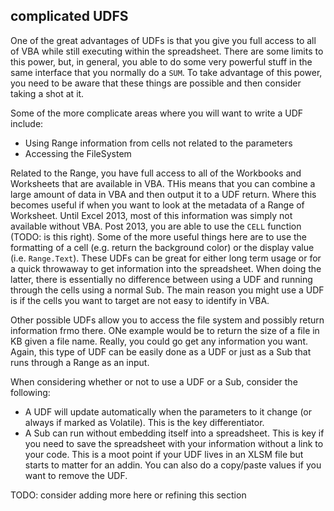 ## complicated UDFS

One of the great advantages of UDFs is that you give you full access to all of VBA while still executing within the spreadsheet. There are some limits to this power, but, in general, you able to do some very powerful stuff in the same interface that you normally do a `SUM`. To take advantage of this power, you need to be aware that these things are possible and then consider taking a shot at it.

Some of the more complicate areas where you will want to write a UDF include:

- Using Range information from cells not related to the parameters
- Accessing the FileSystem

Related to the Range, you have full access to all of the Workbooks and Worksheets that are available in VBA. THis means that you can combine a large amount of data in VBA and then output it to a UDF return. Where this becomes useful if when you want to look at the metadata of a Range of Worksheet. Until Excel 2013, most of this information was simply not available without VBA. Post 2013, you are able to use the `CELL` function (TODO: is this right). Some of the more useful things here are to use the formatting of a cell (e.g. return the background color) or the display value (i.e. `Range.Text`). These UDFs can be great for either long term usage or for a quick throwaway to get information into the spreadsheet. When doing the latter, there is essentially no difference between using a UDF and running through the cells using a normal Sub. The main reason you might use a UDF is if the cells you want to target are not easy to identify in VBA.

Other possible UDFs allow you to access the file system and possibly return information frmo there. ONe example would be to return the size of a file in KB given a file name. Really, you could go get any information you want. Again, this type of UDF can be easily done as a UDF or just as a Sub that runs through a Range as an input.

When considering whether or not to use a UDF or a Sub, consider the following:

- A UDF will update automatically when the parameters to it change (or always if marked as Volatile). This is the key differentiator.
- A Sub can run without embedding itself into a spreadsheet. This is key if you need to save the spreadsheet with your information without a link to your code. This is a moot point if your UDF lives in an XLSM file but starts to matter for an addin. You can also do a copy/paste values if you want to remove the UDF.

TODO: consider adding more here or refining this section
